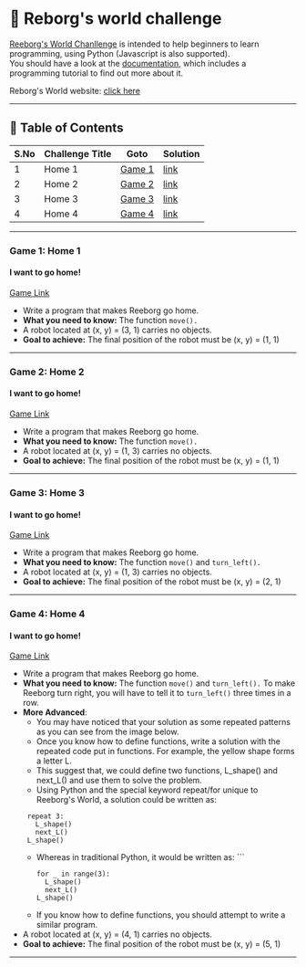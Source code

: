 # 🤖 Reborg's world challenge

[Reeborg's World Chanllenge](https://reeborg.ca/reeborg.html) is intended to help beginners to learn programming, using Python (Javascript is also supported).  
You should have a look at the [documentation](https://reeborg.ca/docs/en/), which includes a programming tutorial to find out more about it.  

Reborg's World website: [click here](https://reeborg.ca/index_en.html)

---

## 📅 Table of Contents

| S.No | Challenge Title  | Goto                          | Solution                    |
|------|------------------|-------------------------------|-----------------------------|
| 1    | Home 1           | [Game 1](#game-1-home-1)      |[link](solutions/home1.py)   |
| 2    | Home 2           | [Game 2](#game-2-home-2)      |[link](solutions/home2.py)   |
| 3    | Home 3           | [Game 3](#game-3-home-3)      |[link](solutions/home3.py)   |
| 4    | Home 4           | [Game 4](#game-4-home-4)      |[link](solutions/home4.py)   |


---

### Game 1: Home 1
  
#### I want to go home!  
[Game Link](https://reeborg.ca/reeborg.html?lang=en&mode=python&menu=worlds%2Fmenus%2Freeborg_intro_en.json&name=Home%201&url=worlds%2Ftutorial_en%2Fhome1.json)

- Write a program that makes Reeborg go home.  
- **What you need to know:** The function `move().`
- A robot located at (x, y) = (3, 1) carries no objects.
- **Goal to achieve:** The final position of the robot must be (x, y) = (1, 1)

---

### Game 2: Home 2
  
#### I want to go home!  
[Game Link](https://reeborg.ca/reeborg.html?lang=en&mode=python&menu=worlds%2Fmenus%2Freeborg_intro_en.json&name=Home%202&url=worlds%2Ftutorial_en%2Fhome2.json)
- Write a program that makes Reeborg go home.  
- **What you need to know:** The function `move().`
- A robot located at (x, y) = (1, 3) carries no objects.
- **Goal to achieve:** The final position of the robot must be (x, y) = (1, 1)

---

### Game 3: Home 3
  
#### I want to go home!  
[Game Link](https://reeborg.ca/reeborg.html?lang=en&mode=python&menu=worlds%2Fmenus%2Freeborg_intro_en.json&name=Home%202&url=worlds%2Ftutorial_en%2Fhome3.json)
- Write a program that makes Reeborg go home.  
- **What you need to know:** The function `move()` and `turn_left().`
- A robot located at (x, y) = (1, 3) carries no objects.
- **Goal to achieve:** The final position of the robot must be (x, y) = (2, 1)

---

### Game 4: Home 4
  
#### I want to go home!  
[Game Link](https://reeborg.ca/reeborg.html?lang=en&mode=python&menu=worlds%2Fmenus%2Freeborg_intro_en.json&name=Home%202&url=worlds%2Ftutorial_en%2Fhome4.json)
- Write a program that makes Reeborg go home.  
- **What you need to know:** The function `move()` and `turn_left().` To make Reeborg turn right, you will have to tell it to `turn_left()` three times in a row.
- **More Advanced**:  
    - You may have noticed that your solution as some repeated patterns as you can see from the image below.  
    - Once you know how to define functions, write a solution with the repeated code put in functions. For example, the yellow shape forms a letter L.
    - This suggest that, we could define two functions, L_shape() and next_L() and use them to solve the problem.
    - Using Python and the special keyword repeat/for unique to Reeborg's World, a solution could be written as:
     ```
      repeat 3:
        L_shape()
        next_L()
      L_shape()
     ```
    - Whereas in traditional Python, it would be written as:  ```
      ```
      for _ in range(3):
        L_shape()
        next_L()
      L_shape()
      ```
    - If you know how to define functions, you should attempt to write a similar program.
- A robot located at (x, y) = (4, 1) carries no objects. 
- **Goal to achieve:** The final position of the robot must be (x, y) = (5, 1)

---

